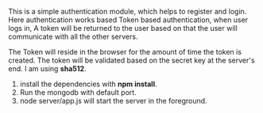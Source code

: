 This is a simple authentication module, which helps to register and login. Here authentication works based Token based authentication, when user logs in,  A token will be returned to the user based on that the user will communicate with all the other servers. 

The Token will reside in the browser for the amount of time the token is created. The token will be validated based on the secret key at the server's end. I am using **sha512**. 


1. install the dependencies with **npm install**.
2. Run the mongodb with default port.
3. node server/app.js will start the server in the foreground.
